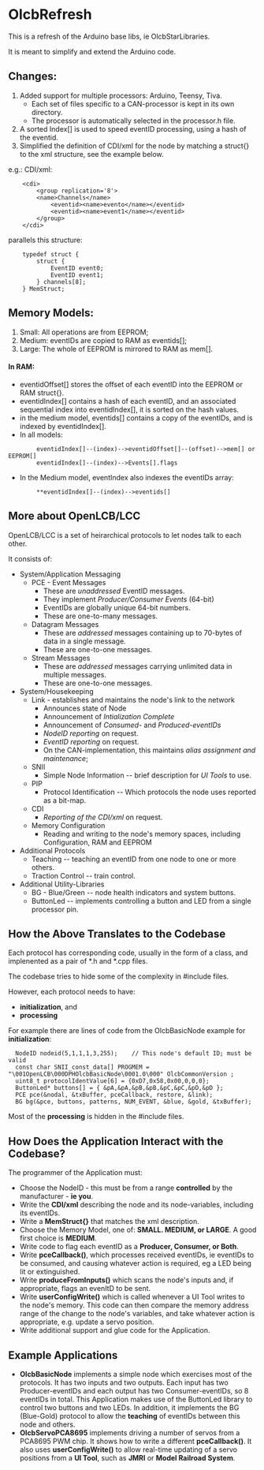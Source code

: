 # OlcbRefresh
This is a refresh of the Arduino base libs, ie OlcbStarLibraries.  

It is meant to simplify and extend the Arduino code.

## Changes: 
1. Added support for multiple processors: Arduino, Teensy, Tiva. 
   - Each set of files specific to a CAN-processor is kept in its own directory.   
   - The processor is automatically selected in the processor.h file. 
2. A sorted Index[] is used to speed eventID processing, using a hash of the eventid.  
3. Simplified the definition of CDI/xml for the node by matching a struct{} to the xml structure, see the example below.   

e.g.: CDI/xml:
```
    <cdi>
        <group replication='8'>
        <name>Channels</name>
            <eventid><name>evento</name></eventid>
            <eventid><name>event1</name></eventid>
        </group>
    </cdi>
```
parallels this structure:    
```
    typedef struct {
        struct {
            EventID event0;
            EventID event1;
        } channels[8];
    } MemStruct;
```

## Memory Models:
1. Small: All operations are from EEPROM;
2. Medium: eventIDs are copied to RAM as eventids[];
3. Large:  The whole of EEPROM is mirrored to RAM as mem[].
#### In RAM:
- eventidOffset[] stores the offset of each eventID into the EEPROM or RAM struct{}.
- eventidIndex[] contains a hash of each eventID, and an associated sequential index into eventidIndex[], it is sorted on the hash values.  
- in the medium model, eventids[] contains a copy of the eventIDs, and is indexed by eventidIndex[].
- In all models: 
```
        eventidIndex[]--(index)-->eventidOffset[]--(offset)-->mem[] or EEPROM[]
        eventidIndex[]--(index)-->Events[].flags
```
- In the Medium model, eventIndex also indexes the eventIDs array:
```
        **eventidIndex[]--(index)-->eventids[]
```

## More about OpenLCB/LCC

OpenLCB/LCC is a set of heirarchical protocols to let nodes talk to each other.  

It consists of: 
 - System/Application Messaging
   - PCE - Event Messages
     - These are *unaddressed* EventID messages.
     - They implement *Producer/Consumer Events* (64-bit)
     - EventIDs are globally unique 64-bit numbers.
     - These are one-to-many messages.
   - Datagram Messages
     - These are *addressed* messages containing up to 70-bytes of data in a single message.
     - These are one-to-one messages.
   - Stream Messages
     - These are *addressed* messages carrying unlimited data in multiple messages.
     - These are one-to-one messages.
 - System/Housekeeping
   - Link - establishes and maintains the node's link to the network
     - Announces state of Node
     - Announcement of *Intialization Complete*
     - Announcement of *Consumed-* and *Produced-eventIDs*
     - *NodeID reporting* on request.
     - *EventID reporting* on request.
     - On the CAN-implementation, this maintains *alias assignment and maintenance*;
   - SNII
     - Simple Node Information -- brief description for *UI Tools* to use.
   - PIP
     - Protocol Identification -- Which protocols the node uses reported as a bit-map.  
   - CDI
     - *Reporting of the CDI/xml* on request.
   - Memory Configuration
     - Reading and writing to the node's memory spaces, including Configuration, RAM and EEPROM
 - Additional Protocols
   - Teaching -- teaching an eventID from one node to one or more others.  
   - Traction Control -- train control.
 - Additional Utility-Libraries
   - BG - Blue/Green -- node health indicators and system buttons.
   - ButtonLed -- implements controlling a button and LED from a single processor pin.

## How the Above Translates to the Codebase
Each protocol has corresponding code, usually in the form of a class, and implenented as a pair of *.h and *.cpp  files.  

The codebase tries to hide some of the complexity in #include files.  

However, each protocol needs to have: 
 - **initialization**, and
 - **processing**
    
For example there are lines of code from the OlcbBasicNode example for **initialization**: 
```
  NodeID nodeid(5,1,1,1,3,255);    // This node's default ID; must be valid 
  const char SNII_const_data[] PROGMEM = "\001OpenLCB\000DPHOlcbBasicNode\0001.0\000" OlcbCommonVersion ; 
  uint8_t protocolIdentValue[6] = {0xD7,0x58,0x00,0,0,0};
  ButtonLed* buttons[] = { &pA,&pA,&pB,&pB,&pC,&pC,&pD,&pD };
  PCE pce(&nodal, &txBuffer, pceCallback, restore, &link);
  BG bg(&pce, buttons, patterns, NUM_EVENT, &blue, &gold, &txBuffer);
```
Most of the **processing** is hidden in the #include files.  

## How Does the Application Interact with the Codebase?
The programmer of the Application must: 
 - Choose the NodeID - this must be from a range **controlled** by the manufacturer - **ie you**.  
 - Write the **CDI/xml** describing the node and its node-variables, including its eventIDs. 
 - Write a **MemStruct{}** that matches the xml description.  
 - Choose the Memory Model, one of: **SMALL. MEDIUM, or LARGE**.  A good first choice is **MEDIUM**.  
 - Write code to flag each eventID as a **Producer, Consumer, or Both**.  
 - Write **pceCallback()**, which processes received eventIDs, ie eventIDs to be consumed, and causing whatever action is required, eg a LED being lit or extinguished.  
 - Write **produceFromInputs()** which scans the node's inputs and, if appropriate, flags an evenItD to be sent.  
 - Write **userConfigWrite()** which is called whenever a UI Tool writes to the node's memory.  This code can then compare the memory address range of the change to the node's variables, and take whatever action is appropriate, e.g. update a servo position.
 - Write additional support and glue code for the Application.  

## Example Applications
 - **OlcbBasicNode** implements a simple node which exercises most of the protocols.  It has two inputs and two outputs.  Each input has two Producer-eventIDs and each output has two Consumer-eventIDs, so 8 eventIDs in total.  This Application makes use of the ButtonLed library to control two buttons and two LEDs.  In addition, it implements the BG (Blue-Gold) protocol to allow the **teaching** of eventIDs between this node and others.  
- **OlcbServoPCA8695** implements driving a number of servos from a PCA8695 PWM chip.  It shows how to write a different **pceCallback()**.  It also uses **userConfigWrite()** to allow real-time updating of a servo positions from a **UI Tool**, such as **JMRI** or **Model Railroad System**.  
